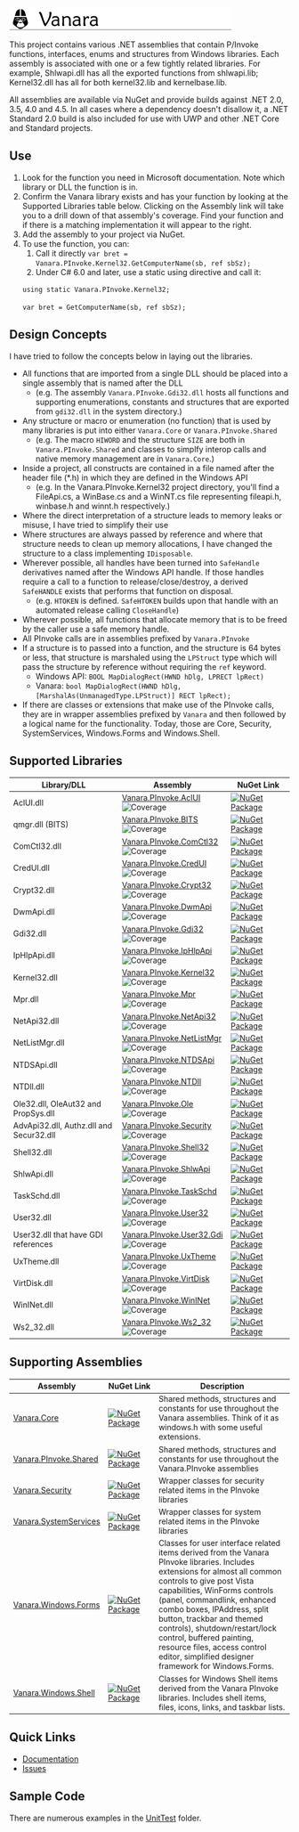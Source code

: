 ![Vanara](/docs/icons/VanaraHeading.png)

This project contains various .NET assemblies that contain P/Invoke functions, interfaces, enums and structures from Windows libraries. Each assembly is associated with one or a few tightly related libraries. For example, Shlwapi.dll has all the exported functions from shlwapi.lib; Kernel32.dll has all for both kernel32.lib and kernelbase.lib.

All assemblies are available via NuGet and provide builds against .NET 2.0, 3.5, 4.0 and 4.5. In all cases where a dependency doesn't disallow it, a .NET Standard 2.0 build is also included for use with UWP and other .NET Core and Standard projects.

## Use
1. Look for the function you need in Microsoft documentation. Note which library or DLL the function is in.
2. Confirm the Vanara library exists and has your function by looking at the Supported Libraries table below. Clicking on the Assembly link will take you to a drill down of that assembly's coverage. Find your function and if there is a matching implementation it will appear to the right.
3. Add the assembly to your project via NuGet.
4. To use the function, you can:
   1. Call it directly `var bret = Vanara.PInvoke.Kernel32.GetComputerName(sb, ref sbSz);`
   2. Under C# 6.0 and later, use a static using directive and call it:
   ```
   using static Vanara.PInvoke.Kernel32;
   
   var bret = GetComputerName(sb, ref sbSz);
   ```

## Design Concepts

I have tried to follow the concepts below in laying out the libraries.
* All functions that are imported from a single DLL should be placed into a single assembly that is named after the DLL
  * (e.g. The assembly `Vanara.PInvoke.Gdi32.dll` hosts all functions and supporting enumerations, constants and structures that are exported from `gdi32.dll` in the system directory.)
* Any structure or macro or enumeration (no function) that is used by many libraries is put into either `Vanara.Core` or `Vanara.PInvoke.Shared`
  * (e.g. The macro `HIWORD` and the structure `SIZE` are both in `Vanara.PInvoke.Shared` and classes to simplfy interop calls and native memory management are in `Vanara.Core`.)
* Inside a project, all constructs are contained in a file named after the header file (*.h) in which they are defined in the Windows API
  * (e.g. In the Vanara.PInvoke.Kernel32 project directory, you'll find a FileApi.cs, a WinBase.cs and a WinNT.cs file representing fileapi.h, winbase.h and winnt.h respectively.)
* Where the direct interpretation of a structure leads to memory leaks or misuse, I have tried to simplify their use
* Where structures are always passed by reference and where that structure needs to clean up memory allocations, I have changed the structure to a class implementing `IDisposable`.
* Wherever possible, all handles have been turned into `SafeHandle` derivatives named after the Windows API handle. If those handles require a call to a function to release/close/destroy, a derived `SafeHANDLE` exists that performs that function on disposal.
  * (e.g. `HTOKEN` is defined. `SafeHTOKEN` builds upon that handle with an automated release calling `CloseHandle`)
* Wherever possible, all functions that allocate memory that is to be freed by the caller use a safe memory handle.
* All PInvoke calls are in assemblies prefixed by `Vanara.PInvoke`
* If a structure is to passed into a function, and the structure is 64 bytes or less, that structure is marshaled using the `LPStruct` type which will pass the structure by reference without requiring the `ref` keyword.
  * Windows API: `BOOL MapDialogRect(HWND hDlg, LPRECT lpRect)`
  * Vanara: `bool MapDialogRect(HWND hDlg, [MarshalAs(UnmanagedType.LPStruct)] RECT lpRect);`
* If there are classes or extensions that make use of the PInvoke calls, they are in wrapper assemblies prefixed by `Vanara` and then followed by a logical name for the functionality. Today, those are Core, Security, SystemServices, Windows.Forms and Windows.Shell.

## Supported Libraries

Library/DLL | Assembly | NuGet&nbsp;Link
--- | --- | --- 
AclUI.dll | [Vanara.PInvoke.AclUI](https://github.com/dahall/Vanara/blob/master/PInvoke/AclUI/CorrelationReport.md)<br>![Coverage](https://img.shields.io/badge/coverage-100%25-green.svg) | [![NuGet Package](https://img.shields.io/nuget/v/Vanara.PInvoke.AclUI.svg?style=flat-square)](https://www.nuget.org/packages/Vanara.PInvoke.AclUI)
qmgr.dll (BITS) | [Vanara.PInvoke.BITS](https://github.com/dahall/Vanara/blob/master/PInvoke/BITS/CorrelationReport.md)<br>![Coverage](https://img.shields.io/badge/coverage-100%25-green.svg) | [![NuGet Package](https://img.shields.io/nuget/v/Vanara.PInvoke.BITS.svg?style=flat-square)](https://www.nuget.org/packages/Vanara.PInvoke.BITS)
ComCtl32.dll | [Vanara.PInvoke.ComCtl32](https://github.com/dahall/Vanara/blob/master/PInvoke/ComCtl32/CorrelationReport.md)<br>![Coverage](https://img.shields.io/badge/coverage-100%25-green.svg) | [![NuGet Package](https://img.shields.io/nuget/v/Vanara.PInvoke.ComCtl32.svg?style=flat-square)](https://www.nuget.org/packages/Vanara.PInvoke.ComCtl32)
CredUI.dll | [Vanara.PInvoke.CredUI](https://github.com/dahall/Vanara/blob/master/PInvoke/CredUI/CorrelationReport.md)<br>![Coverage](https://img.shields.io/badge/coverage-100%25-green.svg) | [![NuGet Package](https://img.shields.io/nuget/v/Vanara.PInvoke.CredUI.svg?style=flat-square)](https://www.nuget.org/packages/Vanara.PInvoke.CredUI)
Crypt32.dll | [Vanara.PInvoke.Crypt32](https://github.com/dahall/Vanara/blob/master/PInvoke/Crypt32/CorrelationReport.md)<br>![Coverage](https://img.shields.io/badge/coverage-0%25-red.svg) | [![NuGet Package](https://img.shields.io/nuget/v/Vanara.PInvoke.Crypt32.svg?style=flat-square)](https://www.nuget.org/packages/Vanara.PInvoke.Crypt32)
DwmApi.dll | [Vanara.PInvoke.DwmApi](https://github.com/dahall/Vanara/blob/master/PInvoke/DwmApi/CorrelationReport.md)<br>![Coverage](https://img.shields.io/badge/coverage-100%25-green.svg) | [![NuGet Package](https://img.shields.io/nuget/v/Vanara.PInvoke.DwmApi.svg?style=flat-square)](https://www.nuget.org/packages/Vanara.PInvoke.DwmApi)
Gdi32.dll | [Vanara.PInvoke.Gdi32](https://github.com/dahall/Vanara/blob/master/PInvoke/Gdi32/CorrelationReport.md)<br>![Coverage](https://img.shields.io/badge/coverage-1%25-red.svg) | [![NuGet Package](https://img.shields.io/nuget/v/Vanara.PInvoke.Gdi32.svg?style=flat-square)](https://www.nuget.org/packages/Vanara.PInvoke.Gdi32)
IpHlpApi.dll | [Vanara.PInvoke.IpHlpApi](https://github.com/dahall/Vanara/blob/master/PInvoke/IpHlpApi/CorrelationReport.md)<br>![Coverage](https://img.shields.io/badge/coverage-56%25-yellow.svg) | [![NuGet Package](https://img.shields.io/nuget/v/Vanara.PInvoke.IpHlpApi.svg?style=flat-square)](https://www.nuget.org/packages/Vanara.PInvoke.IpHlpApi)
Kernel32.dll | [Vanara.PInvoke.Kernel32](https://github.com/dahall/Vanara/blob/master/PInvoke/Kernel32/CorrelationReport.md)<br>![Coverage](https://img.shields.io/badge/coverage-100%25-green.svg) | [![NuGet Package](https://img.shields.io/nuget/v/Vanara.PInvoke.Kernel32.svg?style=flat-square)](https://www.nuget.org/packages/Vanara.PInvoke.Kernel32)
Mpr.dll | [Vanara.PInvoke.Mpr](https://github.com/dahall/Vanara/blob/master/PInvoke/Mpr/CorrelationReport.md)<br>![Coverage](https://img.shields.io/badge/coverage-100%25-green.svg) | [![NuGet Package](https://img.shields.io/nuget/v/Vanara.PInvoke.Mpr.svg?style=flat-square)](https://www.nuget.org/packages/Vanara.PInvoke.Mpr)
NetApi32.dll | [Vanara.PInvoke.NetApi32](https://github.com/dahall/Vanara/blob/master/PInvoke/NetApi32/CorrelationReport.md)<br>![Coverage](https://img.shields.io/badge/coverage-1%25-red.svg) | [![NuGet Package](https://img.shields.io/nuget/v/Vanara.PInvoke.NetApi32.svg?style=flat-square)](https://www.nuget.org/packages/Vanara.PInvoke.NetApi32)
NetListMgr.dll | [Vanara.PInvoke.NetListMgr](https://github.com/dahall/Vanara/blob/master/PInvoke/NetListMgr/CorrelationReport.md)<br>![Coverage](https://img.shields.io/badge/coverage-100%25-green.svg) | [![NuGet Package](https://img.shields.io/nuget/v/Vanara.PInvoke.NetListMgr.svg?style=flat-square)](https://www.nuget.org/packages/Vanara.PInvoke.NetListMgr)
NTDSApi.dll | [Vanara.PInvoke.NTDSApi](https://github.com/dahall/Vanara/blob/master/PInvoke/NTDSApi/CorrelationReport.md)<br>![Coverage](https://img.shields.io/badge/coverage-8%25-red.svg) | [![NuGet Package](https://img.shields.io/nuget/v/Vanara.PInvoke.NTDSApi.svg?style=flat-square)](https://www.nuget.org/packages/Vanara.PInvoke.NTDSApi)
NTDll.dll | [Vanara.PInvoke.NTDll](https://github.com/dahall/Vanara/blob/master/PInvoke/NTDll/CorrelationReport.md)<br>![Coverage](https://img.shields.io/badge/coverage-3%25-red.svg) | [![NuGet Package](https://img.shields.io/nuget/v/Vanara.PInvoke.NTDll.svg?style=flat-square)](https://www.nuget.org/packages/Vanara.PInvoke.NTDll)
Ole32.dll, OleAut32 and PropSys.dll | [Vanara.PInvoke.Ole](https://github.com/dahall/Vanara/blob/master/PInvoke/Ole/CorrelationReport.md)<br>![Coverage](https://img.shields.io/badge/coverage-18%25-red.svg) | [![NuGet Package](https://img.shields.io/nuget/v/Vanara.PInvoke.Ole.svg?style=flat-square)](https://www.nuget.org/packages/Vanara.PInvoke.Ole)
AdvApi32.dll, Authz.dll and Secur32.dll | [Vanara.PInvoke.Security](https://github.com/dahall/Vanara/blob/master/PInvoke/Security/CorrelationReport.md)<br>![Coverage](https://img.shields.io/badge/coverage-20%25-yellow.svg) | [![NuGet Package](https://img.shields.io/nuget/v/Vanara.PInvoke.Security.svg?style=flat-square)](https://www.nuget.org/packages/Vanara.PInvoke.Security)
Shell32.dll | [Vanara.PInvoke.Shell32](https://github.com/dahall/Vanara/blob/master/PInvoke/Shell32/CorrelationReport.md)<br>![Coverage](https://img.shields.io/badge/coverage-100%25-green.svg) | [![NuGet Package](https://img.shields.io/nuget/v/Vanara.PInvoke.Shell32.svg?style=flat-square)](https://www.nuget.org/packages/Vanara.PInvoke.Shell32)
ShlwApi.dll | [Vanara.PInvoke.ShlwApi](https://github.com/dahall/Vanara/blob/master/PInvoke/ShlwApi/CorrelationReport.md)<br>![Coverage](https://img.shields.io/badge/coverage-100%25-green.svg) | [![NuGet Package](https://img.shields.io/nuget/v/Vanara.PInvoke.ShlwApi.svg?style=flat-square)](https://www.nuget.org/packages/Vanara.PInvoke.ShlwApi)
TaskSchd.dll | [Vanara.PInvoke.TaskSchd](https://github.com/dahall/Vanara/blob/master/PInvoke/TaskSchd/CorrelationReport.md)<br>![Coverage](https://img.shields.io/badge/coverage-100%25-green.svg) | [![NuGet Package](https://img.shields.io/nuget/v/Vanara.PInvoke.TaskSchd.svg?style=flat-square)](https://www.nuget.org/packages/Vanara.PInvoke.TaskSchd)
User32.dll | [Vanara.PInvoke.User32](https://github.com/dahall/Vanara/blob/master/PInvoke/User32/CorrelationReport.md)<br>![Coverage](https://img.shields.io/badge/coverage-4%25-red.svg) | [![NuGet Package](https://img.shields.io/nuget/v/Vanara.PInvoke.User32.svg?style=flat-square)](https://www.nuget.org/packages/Vanara.PInvoke.User32)
User32.dll that have GDI references | [Vanara.PInvoke.User32.Gdi](https://github.com/dahall/Vanara/blob/master/PInvoke/User32.Gdi/CorrelationReport.md)<br>![Coverage](https://img.shields.io/badge/coverage-2%25-red.svg) | [![NuGet Package](https://img.shields.io/nuget/v/Vanara.PInvoke.User32.Gdi.svg?style=flat-square)](https://www.nuget.org/packages/Vanara.PInvoke.User32.Gdi)
UxTheme.dll | [Vanara.PInvoke.UxTheme](https://github.com/dahall/Vanara/blob/master/PInvoke/UxTheme/CorrelationReport.md)<br>![Coverage](https://img.shields.io/badge/coverage-100%25-green.svg) | [![NuGet Package](https://img.shields.io/nuget/v/Vanara.PInvoke.UxTheme.svg?style=flat-square)](https://www.nuget.org/packages/Vanara.PInvoke.UxTheme)
VirtDisk.dll | [Vanara.PInvoke.VirtDisk](https://github.com/dahall/Vanara/blob/master/PInvoke/VirtDisk/CorrelationReport.md)<br>![Coverage](https://img.shields.io/badge/coverage-100%25-green.svg) | [![NuGet Package](https://img.shields.io/nuget/v/Vanara.PInvoke.VirtDisk.svg?style=flat-square)](https://www.nuget.org/packages/Vanara.PInvoke.VirtDisk)
WinINet.dll | [Vanara.PInvoke.WinINet](https://github.com/dahall/Vanara/blob/master/PInvoke/WinINet/CorrelationReport.md)<br>![Coverage](https://img.shields.io/badge/coverage-3%25-red.svg) | [![NuGet Package](https://img.shields.io/nuget/v/Vanara.PInvoke.WinINet.svg?style=flat-square)](https://www.nuget.org/packages/Vanara.PInvoke.WinINet)
Ws2_32.dll | [Vanara.PInvoke.Ws2_32](https://github.com/dahall/Vanara/blob/master/PInvoke/Ws2_32/CorrelationReport.md)<br>![Coverage](https://img.shields.io/badge/coverage-3%25-red.svg) | [![NuGet Package](https://img.shields.io/nuget/v/Vanara.PInvoke.Ws2_32.svg?style=flat-square)](https://www.nuget.org/packages/Vanara.PInvoke.Ws2_32)

## Supporting Assemblies

Assembly | NuGet&nbsp;Link | Description
--- | --- | --- 
[Vanara.Core](https://github.com/dahall/Vanara/blob/master/Core/AssemblyReport.md) | [![NuGet Package](https://img.shields.io/nuget/v/Vanara.Core.svg?style=flat-square)](https://www.nuget.org/packages/Vanara.Core) | Shared methods, structures and constants for use throughout the Vanara assemblies. Think of it as windows.h with some useful extensions.
[Vanara.PInvoke.Shared](https://github.com/dahall/Vanara/blob/master/PInvoke/Shared/AssemblyReport.md) | [![NuGet Package](https://img.shields.io/nuget/v/Vanara.PInvoke.Shared.svg?style=flat-square)](https://www.nuget.org/packages/Vanara.PInvoke.Shared) | Shared methods, structures and constants for use throughout the Vanara.PInvoke assemblies
[Vanara.Security](https://github.com/dahall/Vanara/blob/master/Security/AssemblyReport.md) | [![NuGet Package](https://img.shields.io/nuget/v/Vanara.Security.svg?style=flat-square)](https://www.nuget.org/packages/Vanara.Security) | Wrapper classes for security related items in the PInvoke libraries 
[Vanara.SystemServices](https://github.com/dahall/Vanara/blob/master/System/AssemblyReport.md) | [![NuGet Package](https://img.shields.io/nuget/v/Vanara.SystemServices.svg?style=flat-square)](https://www.nuget.org/packages/Vanara.SystemServices) | Wrapper classes for system related items in the PInvoke libraries 
[Vanara.Windows.Forms](https://github.com/dahall/Vanara/blob/master/WIndows.Forms/AssemblyReport.md) | [![NuGet Package](https://img.shields.io/nuget/v/Vanara.Windows.Forms.svg?style=flat-square)](https://www.nuget.org/packages/Vanara.Windows.Forms) | Classes for user interface related items derived from the Vanara PInvoke libraries. Includes extensions for almost all common controls to give post Vista capabilities, WinForms controls (panel, commandlink, enhanced combo boxes, IPAddress, split button, trackbar and themed controls), shutdown/restart/lock control, buffered painting, resource files, access control editor, simplified designer framework for Windows.Forms.
[Vanara.Windows.Shell](https://github.com/dahall/Vanara/blob/master/Windows.Shell/AssemblyReport.md) | [![NuGet Package](https://img.shields.io/nuget/v/Vanara.Windows.Shell.svg?style=flat-square)](https://www.nuget.org/packages/Vanara.Windows.Shell) | Classes for Windows Shell items derived from the Vanara PInvoke libraries. Includes shell items, files, icons, links, and taskbar lists.

## Quick Links
* [Documentation](https://github.com/dahall/Vanara/wiki)
* [Issues](https://github.com/dahall/Vanara/issues)

## Sample Code
There are numerous examples in the [UnitTest](https://github.com/dahall/Vanara/tree/master/UnitTests) folder.
